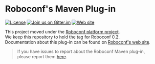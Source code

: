 # Roboconf's Maven Plug-in
[![License](https://img.shields.io/hexpm/l/plug.svg)](http://www.apache.org/licenses/LICENSE-2.0)
[![Join us on Gitter.im](https://img.shields.io/badge/gitter-join%20chat-brightgreen.svg)](https://gitter.im/roboconf/roboconf)
[![Web site](https://img.shields.io/badge/website-roboconf.github.io-b23e4b.svg)](https://roboconf.github.io)

This project moved under the [Roboconf platform project](https://github.com/roboconf/roboconf-platform).  
We keep this repository to hold the tag for Roboconf 0.2.  
Documentation about this plug-in can be found on [Roboconf's web site](https://roboconf.github.io).

> If you have issues to report about the Roboconf Maven plug-in, please report them [here](https://github.com/roboconf/roboconf-platform/issues).
